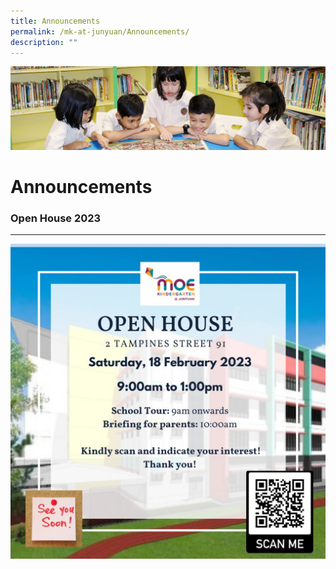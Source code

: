 ```yaml
---
title: Announcements
permalink: /mk-at-junyuan/Announcements/
description: ""
---
```

![](/images/banner.gif)


Announcements
=============

### Open House 2023
---------------


![](/images/Open%20House%202023.jpeg)